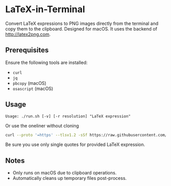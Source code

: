 # LaTeX-in-Terminal

Convert LaTeX expressions to PNG images directly from the terminal and copy them to the clipboard. Designed for macOS. It uses the backend of http://latex2png.com.

## Prerequisites

Ensure the following tools are installed:

- `curl`
- `jq`
- `pbcopy` (macOS)
- `osascript` (macOS)

## Usage
```
Usage: ./run.sh [-v] [-r resolution] "LaTeX expression"
```
Or use the oneliner without cloning
```bash
curl --proto '=https' --tlsv1.2 -sSf https://raw.githubusercontent.com/detrin/latex-in-terminal/refs/heads/main/run.sh | sh -s -- -r 200 'E=mc^2'
```
Be sure you use only single quotes for provided LaTeX expression.

## Notes
- Only runs on macOS due to clipboard operations.
- Automatically cleans up temporary files post-process.